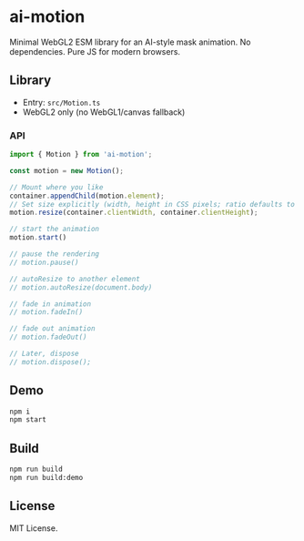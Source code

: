 # ai-motion

Minimal WebGL2 ESM library for an AI-style mask animation. No dependencies. Pure JS for modern browsers.

## Library

- Entry: `src/Motion.ts`
- WebGL2 only (no WebGL1/canvas fallback)

### API

```ts
import { Motion } from 'ai-motion';

const motion = new Motion();

// Mount where you like
container.appendChild(motion.element);
// Set size explicitly (width, height in CSS pixels; ratio defaults to devicePixelRatio)
motion.resize(container.clientWidth, container.clientHeight);

// start the animation
motion.start()

// pause the rendering
// motion.pause()

// autoResize to another element
// motion.autoResize(document.body)

// fade in animation
// motion.fadeIn()

// fade out animation
// motion.fadeOut()

// Later, dispose
// motion.dispose();
```

## Demo

```bash
npm i
npm start
```

## Build

```bash
npm run build
npm run build:demo
```

## License

MIT License.
